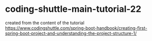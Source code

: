 # coding-shuttle-main-tutorial-22

created from the content of the tutorial https://www.codingshuttle.com/spring-boot-handbook/creating-first-spring-boot-project-and-understanding-the-project-structure-1/
